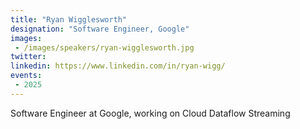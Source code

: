 ```yaml
---
title: "Ryan Wigglesworth"
designation: "Software Engineer, Google"
images:
 - /images/speakers/ryan-wigglesworth.jpg
twitter: 
linkedin: https://www.linkedin.com/in/ryan-wigg/
events:
 - 2025
---
```


Software Engineer at Google, working on Cloud Dataflow Streaming